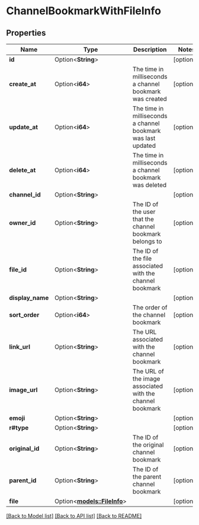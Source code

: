 # ChannelBookmarkWithFileInfo

## Properties

Name | Type | Description | Notes
------------ | ------------- | ------------- | -------------
**id** | Option<**String**> |  | [optional]
**create_at** | Option<**i64**> | The time in milliseconds a channel bookmark was created | [optional]
**update_at** | Option<**i64**> | The time in milliseconds a channel bookmark was last updated | [optional]
**delete_at** | Option<**i64**> | The time in milliseconds a channel bookmark was deleted | [optional]
**channel_id** | Option<**String**> |  | [optional]
**owner_id** | Option<**String**> | The ID of the user that the channel bookmark belongs to | [optional]
**file_id** | Option<**String**> | The ID of the file associated with the channel bookmark | [optional]
**display_name** | Option<**String**> |  | [optional]
**sort_order** | Option<**i64**> | The order of the channel bookmark | [optional]
**link_url** | Option<**String**> | The URL associated with the channel bookmark | [optional]
**image_url** | Option<**String**> | The URL of the image associated with the channel bookmark | [optional]
**emoji** | Option<**String**> |  | [optional]
**r#type** | Option<**String**> |  | [optional]
**original_id** | Option<**String**> | The ID of the original channel bookmark | [optional]
**parent_id** | Option<**String**> | The ID of the parent channel bookmark | [optional]
**file** | Option<[**models::FileInfo**](FileInfo.md)> |  | [optional]

[[Back to Model list]](../README.md#documentation-for-models) [[Back to API list]](../README.md#documentation-for-api-endpoints) [[Back to README]](../README.md)


